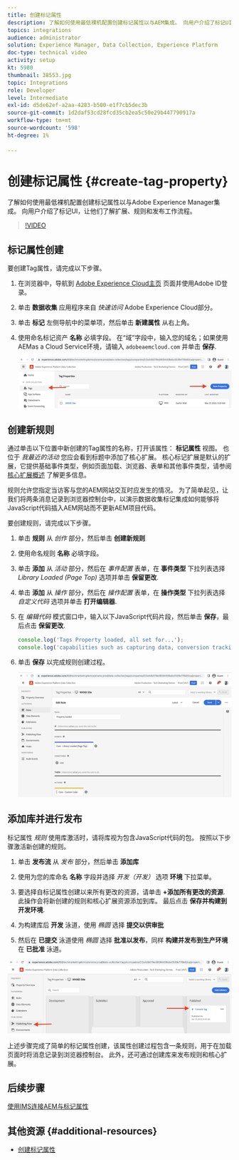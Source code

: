 ```yaml
---
title: 创建标记属性
description: 了解如何使用最低裸机配置创建标记属性以与AEM集成。 向用户介绍了标记UI，让他们了解扩展、规则和发布工作流程。
topics: integrations
audience: administrator
solution: Experience Manager, Data Collection, Experience Platform
doc-type: technical video
activity: setup
kt: 5980
thumbnail: 38553.jpg
topic: Integrations
role: Developer
level: Intermediate
exl-id: d5de62ef-a2aa-4283-b500-e1f7cb5dec3b
source-git-commit: 1d2daf53cd28fcd35cb2ea5c50e29b447790917a
workflow-type: tm+mt
source-wordcount: '598'
ht-degree: 1%

---
```


# 创建标记属性 {#create-tag-property}

了解如何使用最低裸机配置创建标记属性以与Adobe Experience Manager集成。 向用户介绍了标记UI，让他们了解扩展、规则和发布工作流程。

>[!VIDEO](https://video.tv.adobe.com/v/38553?quality=12&learn=on)

## 标记属性创建

要创建Tag属性，请完成以下步骤。

1. 在浏览器中，导航到 [Adobe Experience Cloud主页](https://experience.adobe.com/) 页面并使用Adobe ID登录。

1. 单击 **数据收集** 应用程序来自 _快速访问_ Adobe Experience Cloud部分。

1. 单击 **标记** 左侧导航中的菜单项，然后单击 **新建属性** 从右上角。

1. 使用命名标记资产 **名称** 必填字段。 在“域”字段中，输入您的域名；如果使用AEMas a Cloud Service环境，请输入 `adobeaemcloud.com` 并单击 **保存**.

   ![标记属性](assets/tag-properties.png)

## 创建新规则

通过单击以下位置中新创建的Tag属性的名称，打开该属性： **标记属性** 视图。 也位于 _我最近的活动_ 您应会看到标题中添加了核心扩展。 核心标记扩展是默认的扩展，它提供基础事件类型，例如页面加载、浏览器、表单和其他事件类型，请参阅 [核心扩展概述](https://experienceleague.adobe.com/docs/experience-platform/tags/extensions/client/core/overview.html) 了解更多信息。

规则允许您指定当访客与您的AEM网站交互时应发生的情况。 为了简单起见，让我们将两条消息记录到浏览器控制台中，以演示数据收集标记集成如何能够将JavaScript代码插入AEM网站而不更新AEM项目代码。

要创建规则，请完成以下步骤。

1. 单击 **规则** 从 _创作_ 部分，然后单击 **创建新规则**

1. 使用命名规则 **名称** 必填字段。

1. 单击 **添加** 从 _活动_ 部分，然后在 _事件配置_ 表单，在 **事件类型** 下拉列表选择 _Library Loaded (Page Top)_ 选项并单击 **保留更改**.

1. 单击 **添加** 从 _操作_ 部分，然后在 _操作配置_ 表单，在 **操作类型** 下拉列表选择 _自定义代码_ 选项并单击 **打开编辑器**.

1. 在 _编辑代码_ 模式窗口中，输入以下JavaScript代码片段，然后单击 **保存**，最后点击 **保留更改**.

   ```javascript
   console.log('Tags Property loaded, all set for...');
   console.log('capabilities such as capturing data, conversion tracking and delivering unique and personalized experiences');
   ```

1. 单击 **保存** 以完成规则创建过程。

   ![新建规则](assets/new-rule.png)

## 添加库并进行发布

标记属性 _规则_ 使用库激活时，请将库视为包含JavaScript代码的包。 按照以下步骤激活新创建的规则。

1. 单击 **发布流** 从 _发布_ 部分，然后单击 **添加库**

1. 使用为您的库命名 **名称** 字段并选择 _开发（开发）_ 选项 **环境** 下拉菜单。

1. 要选择自标记属性创建以来所有更改的资源，请单击 **+添加所有更改的资源**. 此操作会将新创建的规则和核心扩展资源添加到库。 最后点击 **保存并构建到开发环境**.

1. 为构建库后 **开发** 泳道，使用 _椭圆_ 选择 **提交以供审批**

1. 然后在 **已提交** 泳道使用 _椭圆_ 选择 **批准以发布**，同样 **构建并发布到生产环境** 在 **已批准** 泳道。

![已发布库](assets/published-library.png)


上述步骤完成了简单的标记属性创建，该属性创建过程包含一条规则，用于在加载页面时将消息记录到浏览器控制台。 此外，还可通过创建库来发布规则和核心扩展。

## 后续步骤

[使用IMS连接AEM与标记属性](connect-aem-tag-property-using-ims.md)


## 其他资源 {#additional-resources}

* [创建标记属性](https://experienceleague.adobe.com/docs/platform-learn/implement-in-websites/configure-tags/create-a-property.html)
